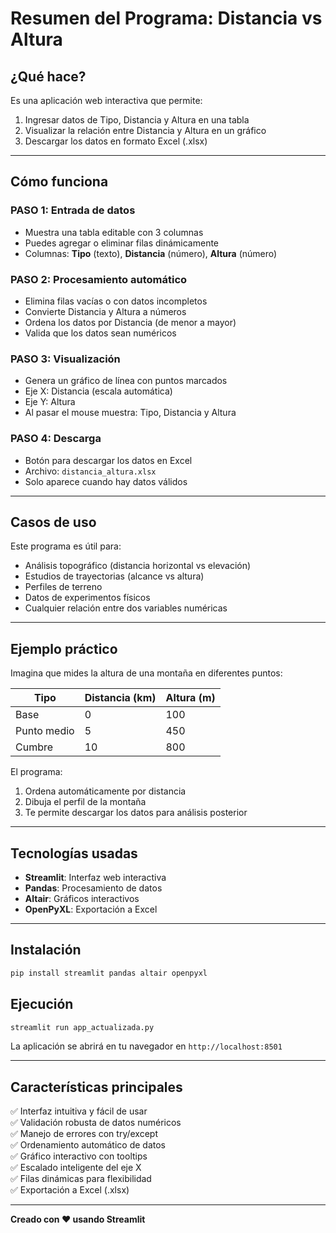 # Resumen del Programa: Distancia vs Altura

## ¿Qué hace?

Es una aplicación web interactiva que permite:

1. Ingresar datos de Tipo, Distancia y Altura en una tabla
2. Visualizar la relación entre Distancia y Altura en un gráfico
3. Descargar los datos en formato Excel (.xlsx)

---

## Cómo funciona

### PASO 1: Entrada de datos
- Muestra una tabla editable con 3 columnas
- Puedes agregar o eliminar filas dinámicamente
- Columnas: **Tipo** (texto), **Distancia** (número), **Altura** (número)

### PASO 2: Procesamiento automático
- Elimina filas vacías o con datos incompletos
- Convierte Distancia y Altura a números
- Ordena los datos por Distancia (de menor a mayor)
- Valida que los datos sean numéricos

### PASO 3: Visualización
- Genera un gráfico de línea con puntos marcados
- Eje X: Distancia (escala automática)
- Eje Y: Altura
- Al pasar el mouse muestra: Tipo, Distancia y Altura

### PASO 4: Descarga
- Botón para descargar los datos en Excel
- Archivo: `distancia_altura.xlsx`
- Solo aparece cuando hay datos válidos

---

## Casos de uso

Este programa es útil para:

- Análisis topográfico (distancia horizontal vs elevación)
- Estudios de trayectorias (alcance vs altura)
- Perfiles de terreno
- Datos de experimentos físicos
- Cualquier relación entre dos variables numéricas

---

## Ejemplo práctico

Imagina que mides la altura de una montaña en diferentes puntos:

| Tipo        | Distancia (km) | Altura (m) |
|-------------|----------------|------------|
| Base        | 0              | 100        |
| Punto medio | 5              | 450        |
| Cumbre      | 10             | 800        |

El programa:
1. Ordena automáticamente por distancia
2. Dibuja el perfil de la montaña
3. Te permite descargar los datos para análisis posterior

---

## Tecnologías usadas

- **Streamlit**: Interfaz web interactiva
- **Pandas**: Procesamiento de datos
- **Altair**: Gráficos interactivos
- **OpenPyXL**: Exportación a Excel

---

## Instalación

```bash
pip install streamlit pandas altair openpyxl
```

## Ejecución

```bash
streamlit run app_actualizada.py
```

La aplicación se abrirá en tu navegador en `http://localhost:8501`

---

## Características principales

✅ Interfaz intuitiva y fácil de usar  
✅ Validación robusta de datos numéricos  
✅ Manejo de errores con try/except  
✅ Ordenamiento automático de datos  
✅ Gráfico interactivo con tooltips  
✅ Escalado inteligente del eje X  
✅ Filas dinámicas para flexibilidad  
✅ Exportación a Excel (.xlsx)  

---

**Creado con ❤️ usando Streamlit**
